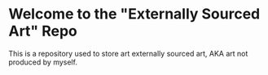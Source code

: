 Welcome to the "Externally Sourced Art" Repo
====================

This is a repository used to store art externally sourced art, AKA art not produced by myself.
